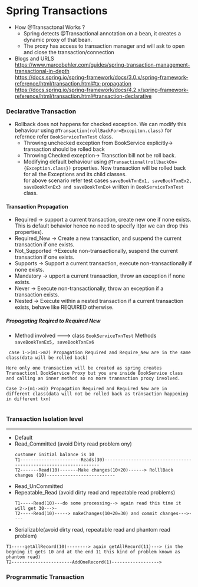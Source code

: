 # Spring Transactions
- How @Transactonal Works ?
  - Spring detects @Transactional annotation on a bean, it creates a dynamic proxy of that bean.
  - The proxy has access to transaction manager and will ask to open and close the transaction/connection
- Blogs and URLS <br/>
https://www.marcobehler.com/guides/spring-transaction-management-transactional-in-depth  <br/>
https://docs.spring.io/spring-framework/docs/3.0.x/spring-framework-reference/html/transaction.html#tx-propagation
https://docs.spring.io/spring-framework/docs/4.2.x/spring-framework-reference/html/transaction.html#transaction-declarative

### Declarative Transaction
- Rollback does not happens for checked exception. We can modify this behaviour using ```@Transaction(rollBackFor=Excepiton.class)``` for refernce refer ```BookServiceTxnTest``` class.
  - Throwing unchecked exception from BookService explicitly-> transaction should be rolled back
  - Throwing Checked exception-> Transction bill not be roll back.
  - Modifying default behaviour using 
    ```@Transactional(rollbackOn={Exception.class})``` properties. Now transaction will be rolled back for all the Exceptions and its child classes.<br/>
    for above scenario refer test cases ```saveBookTxnEx1, saveBookTxnEx2, saveBookTxnEx3 and saveBookTxnEx4``` written in ```BookServiceTxnTest``` class.
#### Transaction Propagation
- Required -> support a current transaction, create new one if none exists. This is default behavior hence no need to specify it(or we can drop this properties).
- Required_New -> Create a new transaction, and suspend the current transaction if one exists.
- Not_Supported ->Execute non-transactionally, suspend the current transaction if one exists.
- Supports -> Support a current transaction, execute non-transactionally if none exists.
- Mandatory -> upport a current transaction, throw an exception if none exists.
- Never -> Execute non-transactionally, throw an exception if a transaction exists.
- Nested -> Execute within a nested transaction if a current transaction exists, behave like REQUIRED otherwise.

##### Propagating Reqired to Required New
- Method involved ---> class ```BookServiceTxnTest``` Methods ```saveBookTxnEx5, saveBookTxnEx6 ```
```
 case 1->(m1->m2) Propagation Required and Require_New are in the same class(data will be rolled back)
  
Here only one transaction will be created as spring creates Transactionl BookService Proxy but you are inside BookService class and calling an inner method so no more transaction proxy involved.

Case 2->(m1->m2) Propagation Required and Required_New are in different class(data will not be rolled back as transaction happening in different txn)
       
```

### Transaction Isolation level
<hr/>

- Default
- Read_Committed (avoid Dirty read problem ony)
  ```
  customer initial balance is 10
  T1-----------------------Reads(30)-----------------------------------------------------------------
  T2-------Read(10)-------Make changes(10+20)------> RolllBack changes (10)--------------------------
  
  ```
- Read_UnCommitted
- Repeatable_Read (avoid dirty read and repeatable read problems)
  ```
  T1-----Read(10)---do some processing--> again read this time it will get 30--->-
  T2-----Read(10)-----> makeChanges(10+20=30) and commit changes--->----
  ```
- Serializable(avoid dirty read, repeatable read and phantom read problem)
 ```
 T1-----getAllRecord(10)--------> again getAllRecord(11)---> (in the begning it gets 10 and at the end 11 this kind of problem known as phantom read)
 T2-----------------------AddOneRecord(1)------------------>
 ```

### Programmatic Transaction
